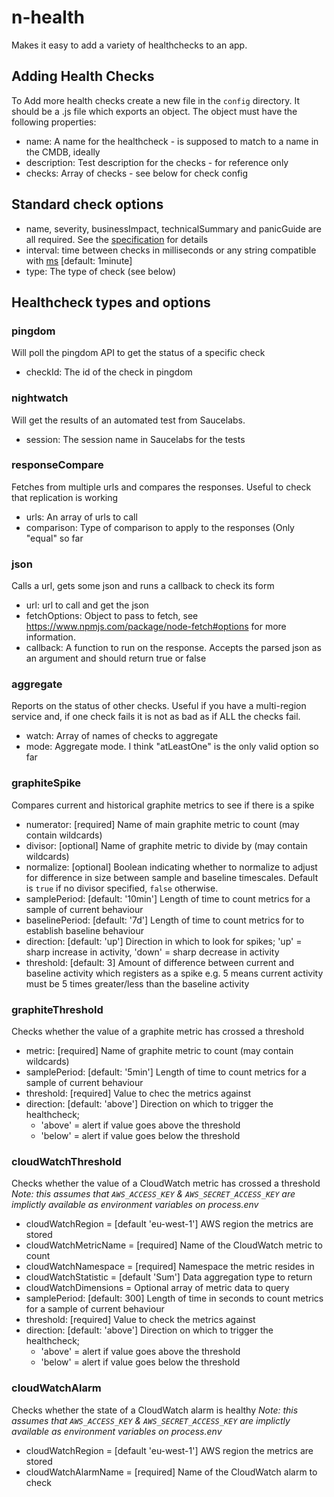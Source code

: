# n-health

Makes it easy to add a variety of healthchecks to an app.

## Adding Health Checks
To Add more health checks create a new file in the `config` directory.  It should be a .js file which exports an object.  The object must have the following properties:

* name: A name for the healthcheck - is supposed to match to a name in the CMDB, ideally
* description: Test description for the checks - for reference only
* checks: Array of checks - see below for check config

## Standard check options

* name, severity, businessImpact, technicalSummary and panicGuide are all required. See the [specification](https://docs.google.com/document/edit?id=1ftlkDj1SUXvKvKJGvoMoF1GnSUInCNPnNGomqTpJaFk) for details
* interval: time between checks in milliseconds or any string compatible with [ms](https://www.npmjs.com/package/ms) [default: 1minute]
* type: The type of check (see below)

## Healthcheck types and options

### pingdom
Will poll the pingdom API to get the status of a specific check

* checkId: The id of the check in pingdom

### nightwatch
Will get the results of an automated test from Saucelabs.

* session: The session name in Saucelabs for the tests

### responseCompare
Fetches from multiple urls and compares the responses. Useful to check that replication is working

* urls: An array of urls to call
* comparison: Type of comparison to apply to the responses (Only "equal" so far

### json
Calls a url, gets some json and runs a callback to check its form

* url: url to call and get the json
* fetchOptions: Object to pass to fetch, see https://www.npmjs.com/package/node-fetch#options for more information.
* callback: A function to run on the response.  Accepts the parsed json as an argument and should return true or false

### aggregate
Reports on the status of other checks.  Useful if you have a multi-region service and, if one check fails it is not as bad as if ALL the checks fail.

* watch: Array of names of checks to aggregate
* mode: Aggregate mode.  I think "atLeastOne" is the only valid option so far

### graphiteSpike
Compares current and historical graphite metrics to see if there is a spike

* numerator: [required] Name of main graphite metric to count (may contain wildcards)
* divisor: [optional] Name of graphite metric to divide by (may contain wildcards)
* normalize: [optional] Boolean indicating whether to normalize to adjust for difference in size between sample and baseline timescales. Default is `true` if no divisor specified, `false` otherwise.
* samplePeriod: [default: '10min'] Length of time to count metrics for a sample of current behaviour
* baselinePeriod: [default: '7d'] Length of time to count metrics for to establish baseline behaviour
* direction: [default: 'up'] Direction in which to look for spikes; 'up' = sharp increase in activity, 'down' = sharp decrease in activity
* threshold: [default: 3] Amount of difference between current and baseline activity which registers as a spike e.g. 5 means current activity must be 5 times greater/less than the baseline activity

### graphiteThreshold
Checks whether the value of a graphite metric has crossed a threshold

* metric: [required] Name of graphite metric to count (may contain wildcards)
* samplePeriod: [default: '5min'] Length of time to count metrics for a sample of current behaviour
* threshold: [required] Value to chec the metrics against
* direction: [default: 'above'] Direction on which to trigger the healthcheck;
	- 'above' = alert if value goes above the threshold
	- 'below' = alert if value goes below the threshold

### cloudWatchThreshold
Checks whether the value of a CloudWatch metric has crossed a threshold
_Note: this assumes that `AWS_ACCESS_KEY` & `AWS_SECRET_ACCESS_KEY` are implictly available as environment variables on process.env_


* cloudWatchRegion = [default 'eu-west-1'] AWS region the metrics are stored
* cloudWatchMetricName = [required] Name of the CloudWatch metric to count
* cloudWatchNamespace = [required] Namespace the metric resides in
* cloudWatchStatistic = [default 'Sum'] Data aggregation type to return
* cloudWatchDimensions = Optional array of metric data to query
* samplePeriod: [default: 300] Length of time in seconds to count metrics for a sample of current behaviour
* threshold: [required] Value to check the metrics against
* direction: [default: 'above'] Direction on which to trigger the healthcheck;
	- 'above' = alert if value goes above the threshold
	- 'below' = alert if value goes below the threshold

### cloudWatchAlarm
Checks whether the state of a CloudWatch alarm is healthy
_Note: this assumes that `AWS_ACCESS_KEY` & `AWS_SECRET_ACCESS_KEY` are implictly available as environment variables on process.env_

* cloudWatchRegion = [default 'eu-west-1'] AWS region the metrics are stored
* cloudWatchAlarmName = [required] Name of the CloudWatch alarm to check
